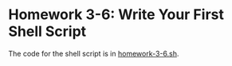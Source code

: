 # Homework 3-6: Write Your First Shell Script

The code for the shell script is in [homework-3-6.sh](./homework-3-6.sh).